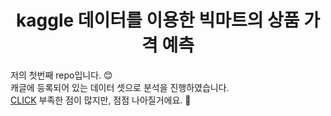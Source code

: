 <h1 align="center">
kaggle 데이터를 이용한 빅마트의 상품 가격 예측 
</h1>

저의 첫번째 repo입니다. :blush:  
캐글에 등록되어 있는 데이터 셋으로 분석을 진행하였습니다.  
[CLICK](https://eeyem.github.io/kaggle_bigmart/Project_bigmart_syj.html) 부족한 점이 많지만, 점점 나아질거에요. :seedling:
 
 
